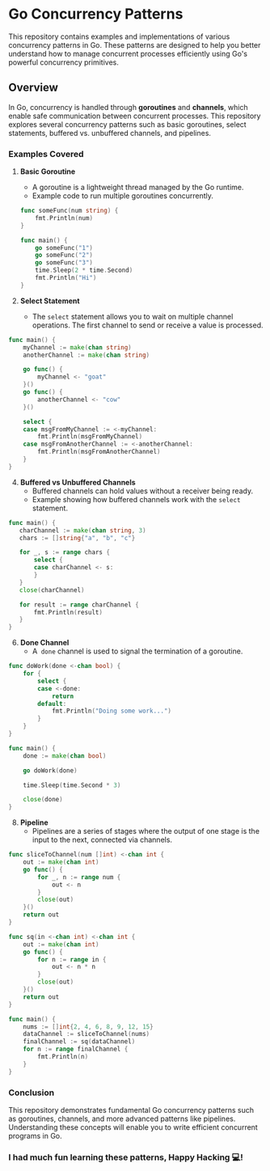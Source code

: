 # Go Concurrency Patterns

This repository contains examples and implementations of various concurrency patterns in Go. These patterns are designed to help you better understand how to manage concurrent processes efficiently using Go's powerful concurrency primitives.

## Overview

In Go, concurrency is handled through **goroutines** and **channels**, which enable safe communication between concurrent processes. This repository explores several concurrency patterns such as basic goroutines, select statements, buffered vs. unbuffered channels, and pipelines.

### Examples Covered

1. **Basic Goroutine**
   - A goroutine is a lightweight thread managed by the Go runtime.
   - Example code to run multiple goroutines concurrently.

   ```go
   func someFunc(num string) {
       fmt.Println(num)
   }

   func main() {
       go someFunc("1")
       go someFunc("2")
       go someFunc("3")
       time.Sleep(2 * time.Second)
       fmt.Println("Hi")
   }
   ```

2. **Select Statement**
   - The `select` statement allows you to wait on multiple channel operations. The first channel to send or receive a value is processed.

```go
func main() {
    myChannel := make(chan string)
    anotherChannel := make(chan string)

    go func() {
        myChannel <- "goat"
    }()
    go func() {
        anotherChannel <- "cow"
    }()

    select {
    case msgFromMyChannel := <-myChannel:
        fmt.Println(msgFromMyChannel)
    case msgFromAnotherChannel := <-anotherChannel:
        fmt.Println(msgFromAnotherChannel)
    }
}

```

4. **Buffered vs Unbuffered Channels**
   - Buffered channels can hold values without a receiver being ready.
   - Example showing how buffered channels work with the `select` statement.
  
 ```go
func main() {
    charChannel := make(chan string, 3)
    chars := []string{"a", "b", "c"}

    for _, s := range chars {
        select {
        case charChannel <- s:
        }
    }
    close(charChannel)

    for result := range charChannel {
        fmt.Println(result)
    }
}

```

6. **Done Channel**
   - A` done` channel is used to signal the termination of a goroutine.

```go
func doWork(done <-chan bool) {
    for {
        select {
        case <-done:
            return
        default:
            fmt.Println("Doing some work...")
        }
    }
}

func main() {
    done := make(chan bool)

    go doWork(done)

    time.Sleep(time.Second * 3)

    close(done)
}

```

8. **Pipeline**
   - Pipelines are a series of stages where the output of one stage is the input to the next, connected via channels.

```go
func sliceToChannel(num []int) <-chan int {
    out := make(chan int)
    go func() {
        for _, n := range num {
            out <- n
        }
        close(out)
    }()
    return out
}

func sq(in <-chan int) <-chan int {
    out := make(chan int)
    go func() {
        for n := range in {
            out <- n * n
        }
        close(out)
    }()
    return out
}

func main() {
    nums := []int{2, 4, 6, 8, 9, 12, 15}
    dataChannel := sliceToChannel(nums)
    finalChannel := sq(dataChannel)
    for n := range finalChannel {
        fmt.Println(n)
    }
}

```

### Conclusion

This repository demonstrates fundamental Go concurrency patterns such as goroutines, channels, and more advanced patterns like pipelines. Understanding these concepts will enable you to write efficient concurrent programs in Go.

### I had much fun learning these patterns, Happy Hacking 💻!
